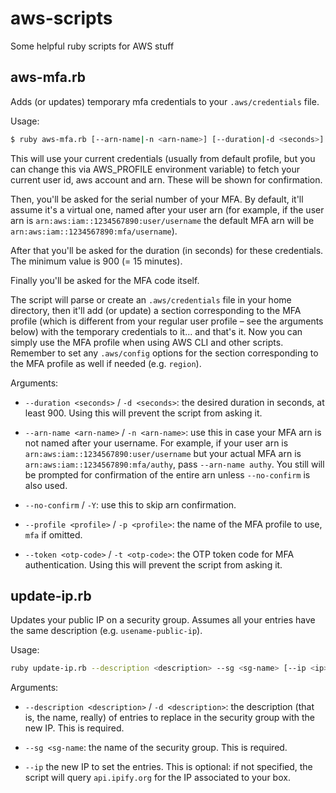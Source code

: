 # aws-scripts

Some helpful ruby scripts for AWS stuff

## aws-mfa.rb

Adds (or updates) temporary mfa credentials to your `.aws/credentials` file.

Usage:

```sh
$ ruby aws-mfa.rb [--arn-name|-n <arn-name>] [--duration|-d <seconds>] [--no-confirm|-Y] [--profile|-p <profile>] [--token|-t <otp-code>]
```

This will use your current credentials (usually from default profile, but you can change
this via AWS_PROFILE environment variable) to fetch your current user id, aws account and
arn. These will be shown for confirmation.

Then, you'll be asked for the serial number of your MFA. By default, it'll assume it's a
virtual one, named after your user arn (for example, if the user arn is
`arn:aws:iam::1234567890:user/username` the default MFA arn will be
`arn:aws:iam::1234567890:mfa/username`).

After that you'll be asked for the duration (in seconds) for these credentials. The minimum
value is 900 (= 15 minutes).

Finally you'll be asked for the MFA code itself.

The script will parse or create an `.aws/credentials` file in your home
directory, then it'll add (or update) a section corresponding to the MFA
profile (which is different from your regular user profile – see the arguments
below) with the temporary credentials to it... and that's it. Now you can
simply use the MFA profile when using AWS CLI and other scripts. Remember
to set any `.aws/config` options for the section corresponding to the MFA
profile as well if needed (e.g. `region`).

Arguments:

- `--duration <seconds>` / `-d <seconds>`: the desired duration in seconds, at
  least 900. Using this will prevent the script from asking it.

- `--arn-name <arn-name>` / `-n <arn-name>`: use this in case your MFA arn is
  not named after your username. For example, if your user arn is
  `arn:aws:iam::1234567890:user/username` but your actual MFA arn is
  `arn:aws:iam::1234567890:mfa/authy`, pass `--arn-name authy`. You still will
  be prompted for confirmation of the entire arn unless `--no-confirm` is also
  used.

- `--no-confirm` / `-Y`: use this to skip arn confirmation.

- `--profile <profile>` / `-p <profile>`: the name of the MFA profile to use,
  `mfa` if omitted.

- `--token <otp-code>` / `-t <otp-code>`: the OTP token code for MFA
  authentication. Using this will prevent the script from asking it.

## update-ip.rb

Updates your public IP on a security group. Assumes all your entries have the same description (e.g. `usename-public-ip`).

Usage:

```sh
ruby update-ip.rb --description <description> --sg <sg-name> [--ip <ip>]
```

Arguments:

- `--description <description>` / `-d <description>`: the description (that is,
  the name, really) of entries to replace in the security group with the new IP.
  This is required.

- `--sg <sg-name`: the name of the security group. This is required.

- `--ip` the new IP to set the entries. This is optional: if not specified, the
  script will query `api.ipify.org` for the IP associated to your box.
